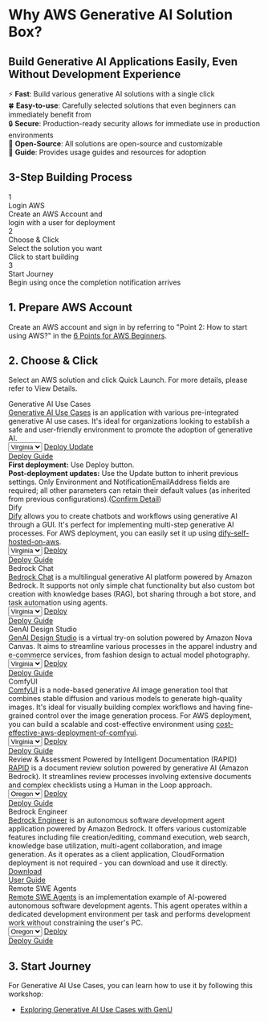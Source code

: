 # Why AWS Generative AI Solution Box?

## Build Generative AI Applications Easily, Even Without Development Experience

:zap: **Fast**: Build various generative AI solutions with a single click  
:four_leaf_clover: **Easy-to-use**: Carefully selected solutions that even beginners can immediately benefit from  
:lock: **Secure**: Production-ready security allows for immediate use in production environments  
:hammer: **Open-Source**: All solutions are open-source and customizable  
:book: **Guide**: Provides usage guides and resources for adoption  

## 3-Step Building Process

<div class="steps-container">
  <div class="step-card">
    <div class="step-number">1</div>
    <div class="step-title">Login AWS</div>
    <div class="step-description">Create an AWS Account and<br/>login with a user for deployment</div>
  </div>
  <div class="step-card">
    <div class="step-number">2</div>
    <div class="step-title">Choose & Click</div>
    <div class="step-description">Select the solution you want<br/>Click to start building</div>
  </div>
  <div class="step-card">
    <div class="step-number">3</div>
    <div class="step-title">Start Journey</div>
    <div class="step-description">Begin using once the completion notification arrives</div>
  </div>
</div>

## 1. Prepare AWS Account

Create an AWS account and sign in by referring to "Point 2: How to start using AWS?" in the [6 Points for AWS Beginners](https://aws.amazon.com/getting-started/fundamentals-core-concepts/).

## 2. Choose & Click

Select an AWS solution and click Quick Launch. For more details, please refer to View Details.

<div class="solution-card">
  <div class="solution-card__image">
    <!-- <img src="/assets/images/generative-ai-use-cases.png" alt="Generative AI Use Cases Screenshot"> -->
  </div>
  <div class="solution-card__content">
    <div class="solution-card__title">Generative AI Use Cases</div>
    <div class="solution-card__description">
      <a href="https://github.com/aws-samples/generative-ai-use-cases-jp" target="_blank">Generative AI Use Cases</a> is an application with various pre-integrated generative AI use cases. It's ideal for organizations looking to establish a safe and user-friendly environment to promote the adoption of generative AI.
    </div>
    <div class="solution-card__actions">
      <div class="deployment-container">
        <select class="region-selector">
          <option value="us-east-1">Virginia</option>
          <option value="us-west-2">Oregon</option>
          <option value="ap-northeast-1">Tokyo</option>
          <option value="ap-northeast-3">Osaka</option>
        </select>
        <a href="https://us-east-1.console.aws.amazon.com/cloudformation/home#/stacks/create/review?stackName=GenUDeploymentStack&templateURL=https://aws-ml-jp.s3.ap-northeast-1.amazonaws.com/asset-deployments/GenUDeploymentStack.yaml" class="deployment-button md-button" target="_blank">
          <i class="fa-solid fa-rocket"></i> Deploy
        </a>
        <a href="https://us-east-1.console.aws.amazon.com/cloudformation/home#/stacks/create/review?stackName=GenUDeploymentStack&UsePreviousDeploymentParameter=true&templateURL=https://aws-ml-jp.s3.ap-northeast-1.amazonaws.com/asset-deployments/GenUDeploymentStack.yaml" class="deployment-button md-button" target="_blank">
          <i class="fa-solid fa-sync"></i> Update
        </a>
      </div>
      <a href="solutions/generative-ai-use-cases/" class="detail-button">
        <i class="fa-solid fa-file-lines"></i>
        Deploy Guide
      </a>
    </div>
    <div class="deployment-help">
      <strong>First deployment:</strong> Use Deploy button.<br>
      <strong>Post-deployment updates:</strong> Use the Update button to inherit previous settings. Only Environment and NotificationEmailAddress fields are required; all other parameters can retain their default values (as inherited from previous configurations).(<a href="solutions/generative-ai-use-cases-update/" target="_blank">Confirm Detail</a>)
    </div>
  </div>
</div>

<div class="solution-card">
  <div class="solution-card__image">
    <!-- <img src="/assets/images/dify.png" alt="Dify Screenshot"> -->
  </div>
  <div class="solution-card__content">
    <div class="solution-card__title">Dify</div>
    <div class="solution-card__description">
      <a href="https://dify.ai" target="_blank">Dify</a> allows you to create chatbots and workflows using generative AI through a GUI. It's perfect for implementing multi-step generative AI processes. For AWS deployment, you can easily set it up using <a href="https://github.com/aws-samples/dify-self-hosted-on-aws" target="_blank">dify-self-hosted-on-aws</a>.
    </div>
    <div class="solution-card__actions">
      <div class="deployment-container">
        <select class="region-selector">
          <option value="us-east-1">Virginia</option>
          <option value="us-west-2">Oregon</option>
          <option value="ap-northeast-1">Tokyo</option>
          <option value="ap-northeast-3">Osaka</option>
        </select>
        <a href="https://us-east-1.console.aws.amazon.com/cloudformation/home#/stacks/create/review?stackName=DifyDeploymentStack&templateURL=https://aws-ml-jp.s3.ap-northeast-1.amazonaws.com/asset-deployments/DifyDeploymentStack.yaml" class="deployment-button md-button" target="_blank">
          <i class="fa-solid fa-rocket"></i> Deploy
        </a>
      </div>
      <a href="solutions/dify/" class="detail-button">
        <i class="fa-solid fa-file-lines"></i>
        Deploy Guide
      </a>
    </div>
  </div>
</div>

<div class="solution-card">
  <div class="solution-card__image">
    <!-- <img src="/assets/images/bedrock-chat.png" alt="Bedrock Chat Screenshot"> -->
  </div>
  <div class="solution-card__content">
    <div class="solution-card__title">Bedrock Chat</div>
    <div class="solution-card__description">
      <a href="https://github.com/aws-samples/bedrock-chat" target="_blank">Bedrock Chat</a> is a multilingual generative AI platform powered by Amazon Bedrock. It supports not only simple chat functionality but also custom bot creation with knowledge bases (RAG), bot sharing through a bot store, and task automation using agents.
    </div>
    <div class="solution-card__actions">
      <div class="deployment-container">
        <select class="region-selector">
          <option value="us-east-1">Virginia</option>
          <option value="us-west-2">Oregon</option>
          <option value="ap-northeast-1">Tokyo</option>
          <option value="ap-northeast-3">Osaka</option>
        </select>
        <a href="https://us-east-1.console.aws.amazon.com/cloudformation/home#/stacks/create/review?stackName=BrChatDeploymentStack&templateURL=https://aws-ml-jp.s3.ap-northeast-1.amazonaws.com/asset-deployments/BrChatDeploymentStack.yaml" class="deployment-button md-button" target="_blank">
          <i class="fa-solid fa-rocket"></i> Deploy
        </a>
      </div>
      <a href="solutions/brchat/" class="detail-button">
        <i class="fa-solid fa-file-lines"></i>
        Deploy Guide
      </a>
    </div>
  </div>
</div>

<div class="solution-card">
  <div class="solution-card__image">
    <!-- <img src="/assets/images/genai-design-studio.png" alt="GenAI Design Studio Screenshot"> -->
  </div>
  <div class="solution-card__content">
    <div class="solution-card__title">GenAI Design Studio</div>
    <div class="solution-card__description">
      <a href="https://github.com/aws-samples/sample-genai-design-studio" target="_blank">GenAI Design Studio</a> is a virtual try-on solution powered by Amazon Nova Canvas. It aims to streamline various processes in the apparel industry and e-commerce services, from fashion design to actual model photography.
    </div>
    <div class="solution-card__actions">
      <div class="deployment-container">
        <select class="region-selector">
          <option value="us-east-1">Virginia</option>
          <option value="us-west-2">Oregon</option>
          <option value="ap-northeast-1">Tokyo</option>
          <option value="ap-northeast-3">Osaka</option>
        </select>
        <a href="https://us-east-1.console.aws.amazon.com/cloudformation/home#/stacks/create/review?stackName=GenStudioDeploymentStack&templateURL=https://aws-ml-jp.s3.ap-northeast-1.amazonaws.com/asset-deployments/GenStudioDeploymentStack.yaml" class="deployment-button md-button" target="_blank">
          <i class="fa-solid fa-rocket"></i> Deploy
        </a>
      </div>
      <a href="solutions/genai-design-studio/" class="detail-button">
        <i class="fa-solid fa-file-lines"></i>
        Deploy Guide
      </a>
    </div>
  </div>
</div>

<div class="solution-card">
  <div class="solution-card__image">
    <!-- <img src="/assets/images/comfyui.png" alt="ComfyUI Screenshot"> -->
  </div>
  <div class="solution-card__content">
    <div class="solution-card__title">ComfyUI</div>
    <div class="solution-card__description">
      <a href="https://github.com/comfyanonymous/ComfyUI" target="_blank">ComfyUI</a> is a node-based generative AI image generation tool that combines stable diffusion and various models to generate high-quality images. It's ideal for visually building complex workflows and having fine-grained control over the image generation process. For AWS deployment, you can build a scalable and cost-effective environment using <a href="https://github.com/aws-samples/cost-effective-aws-deployment-of-comfyui" target="_blank">cost-effective-aws-deployment-of-comfyui</a>.
    </div>
    <div class="solution-card__actions">
      <div class="deployment-container">
        <select class="region-selector">
          <option value="us-east-1">Virginia</option>
          <option value="us-west-2">Oregon</option>
          <option value="ap-northeast-1">Tokyo</option>
          <option value="ap-northeast-3">Osaka</option>
        </select>
        <a href="https://us-east-1.console.aws.amazon.com/cloudformation/home#/stacks/create/review?stackName=ComfyUIDeploymentStack&templateURL=https://aws-ml-jp.s3.ap-northeast-1.amazonaws.com/asset-deployments/ComfyUIDeploymentStack.yaml" class="deployment-button md-button" target="_blank">
          <i class="fa-solid fa-rocket"></i> Deploy
        </a>
      </div>
      <a href="solutions/comfyui/" class="detail-button">
        <i class="fa-solid fa-file-lines"></i>
        Deploy Guide
      </a>
    </div>
  </div>
</div>

<div class="solution-card">
  <div class="solution-card__image">
    <!-- <img src="/assets/images/rapid.png" alt="RAPID Screenshot"> -->
  </div>
  <div class="solution-card__content">
    <div class="solution-card__title">Review & Assessment Powered by Intelligent Documentation (RAPID)</div>
    <div class="solution-card__description">
      <a href="https://github.com/aws-samples/review-and-assessment-powered-by-intelligent-documentation" target="_blank">RAPID</a> is a document review solution powered by generative AI (Amazon Bedrock). It streamlines review processes involving extensive documents and complex checklists using a Human in the Loop approach.
    </div>
    <div class="solution-card__actions">
      <div class="deployment-container">
        <select class="region-selector">
          <option value="us-west-2">Oregon</option>
          <option value="us-east-1">Virginia</option>
          <option value="ap-northeast-1">Tokyo</option>
          <option value="ap-northeast-3">Osaka</option>
        </select>
        <a href="https://ap-northeast-1.console.aws.amazon.com/cloudformation/home#/stacks/create/review?stackName=RapidDeploymentStack&templateURL=https://aws-ml-jp.s3.ap-northeast-1.amazonaws.com/asset-deployments/RapidDeploymentStack.yaml" class="deployment-button md-button" target="_blank">
          <i class="fa-solid fa-rocket"></i> Deploy
        </a>
      </div>
      <a href="solutions/rapid/" class="detail-button">
        <i class="fa-solid fa-file-lines"></i>
        Deploy Guide
      </a>
    </div>
  </div>
</div>

<div class="solution-card">
  <div class="solution-card__image">
    <!-- <img src="/assets/images/bedrock-engineer.png" alt="Bedrock Engineer Screenshot"> -->
  </div>
  <div class="solution-card__content">
    <div class="solution-card__title">Bedrock Engineer</div>
    <div class="solution-card__description">
      <a href="https://github.com/aws-samples/bedrock-engineer" target="_blank">Bedrock Engineer</a> is an autonomous software development agent application powered by Amazon Bedrock. It offers various customizable features including file creation/editing, command execution, web search, knowledge base utilization, multi-agent collaboration, and image generation. As it operates as a client application, CloudFormation deployment is not required - you can download and use it directly.
    </div>
    <div class="solution-card__actions">
      <div class="download-container">
        <a href="https://github.com/aws-samples/bedrock-engineer/releases/latest" class="download-button md-button" target="_blank">
          <i class="fa-solid fa-download"></i> Download
        </a>
      </div>
      <a href="solutions/bedrock-engineer/" class="detail-button">
        <i class="fa-solid fa-file-lines"></i>
        User Guide
      </a>
    </div>
  </div>
</div>

<div class="solution-card">
  <div class="solution-card__image">
    <!-- <img src="/assets/images/remote-swe-agents.png" alt="Remote SWE Agents Screenshot"> -->
  </div>
  <div class="solution-card__content">
    <div class="solution-card__title">Remote SWE Agents</div>
    <div class="solution-card__description">
      <a href="https://github.com/aws-samples/remote-swe-agents" target="_blank">Remote SWE Agents</a> is an implementation example of AI-powered autonomous software development agents. This agent operates within a dedicated development environment per task and performs development work without constraining the user's PC.
    </div>
    <div class="solution-card__actions">
      <div class="deployment-container">
        <select class="region-selector">
          <option value="us-west-2">Oregon</option>
          <option value="us-east-1">Virginia</option>
          <option value="ap-northeast-1">Tokyo</option>
          <option value="ap-northeast-3">Osaka</option>
        </select>
        <a href="https://us-west-2.console.aws.amazon.com/cloudformation/home#/stacks/create/review?stackName=RemoteSweDeploymentStack&templateURL=https://aws-ml-jp.s3.ap-northeast-1.amazonaws.com/asset-deployments/RemoteSweDeploymentStack.yaml" class="deployment-button md-button" target="_blank">
          <i class="fa-solid fa-rocket"></i> Deploy
        </a>
      </div>
      <a href="solutions/remote-swe-agents/" class="detail-button">
        <i class="fa-solid fa-file-lines"></i>
        Deploy Guide
      </a>
    </div>
  </div>
</div>


## 3. Start Journey

For Generative AI Use Cases, you can learn how to use it by following this workshop:

* [Exploring Generative AI Use Cases with GenU](https://catalog.us-east-1.prod.workshops.aws/workshops/58088ef5-d47c-441d-ae65-e44ff1d6a92b/en-US)
